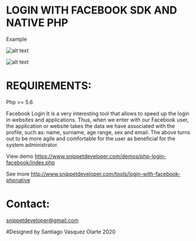 # LOGIN WITH FACEBOOK SDK AND NATIVE PHP

Example

![alt text](https://github.com/santiagovasquez/login-with-facebook-phpnative/login-facebook.png)

![alt text](https://github.com/santiagovasquez/login-with-facebook-phpnative/demo-example.png)

# REQUIREMENTS:
Php >= 5.6


Facebook Login It is a very interesting tool that allows to speed up the login in websites and applications. Thus, when we enter with our Facebook user, the application or website takes the data we have associated with the profile, such as: name, surname, age range, sex and email. The above turns out to be more agile and comfortable for the user as beneficial for the system administrator.

View demo https://www.snippetdeveloper.com/demos/php-login-facebook/index.php

See more http://www.snippetdeveloper.com/tools/login-with-facebook-phpnative

# Contact: 
snippetdeveloper@gmail.com

#Designed by Santiago Vasquez Olarte 2020
